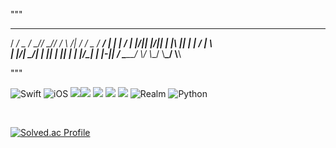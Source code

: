 

""" 
 _________ _     _     _ _        _ ____ _____
/  __/  _ / \__// \__// / \  /|  / /  _ /  __/
| |  | / \| |\/|| |\/|| | |\ ||  | | / \|  \  
| |_/| \_/| |  || |  || | | \|/\_| | |-||  /_ 
\____\____\_/  \\_/  \\_\_/  \\____\_/ \\____\
                                              
""" 


<div align="left">

![Swift](https://img.shields.io/badge/Swift-FA7343?style=flat-square&logo=Swift&logoColor=white) 
![iOS](https://img.shields.io/badge/iOS-222222?style=flat-square&logo=Apple&logoColor=white) 
<img src="https://img.shields.io/badge/XCode-147EFB?style=flat-square&logo=xcode&logoColor=white"/><img src="https://img.shields.io/badge/GitHub-181717?style=flat-square&logo=github&logoColor=white"/>  <img src="https://img.shields.io/badge/Git-F05032?style=flat-square&logo=Git&logoColor=white"/>
<img src="https://img.shields.io/badge/Firebase-FFCA28?style=flat&logo=Firebase"/>
<img src="https://img.shields.io/badge/ReactiveX-B7178C?style=flat&logo=ReactiveX"/>
![Realm](https://img.shields.io/badge/Realm-39477F?style=flat-square&logo=realm&logoColor=white)
![Python](https://img.shields.io/badge/python-3670A0?style=flat-square&logo=python&logoColor=ffdd54)
 
 <br>
  
</div>

 
[![Solved.ac Profile](http://mazassumnida.wtf/api/generate_badge?boj=dr8766)](https://solved.ac/dr8766)
<!--
**gomminjae/gomminjae** is a ✨ _special_ ✨ repository because its `README.md` (this file) appears on your GitHub profile.

Here are some ideas to get you started:

- 🔭 I’m currently working on ...
- 🌱 I’m currently learning ...
- 👯 I’m looking to collaborate on ...
- 🤔 I’m looking for help with ...
- 💬 Ask me about ...
- 📫 How to reach me: ...
- 😄 Pronouns: ...
- ⚡ Fun fact: ...
-->
